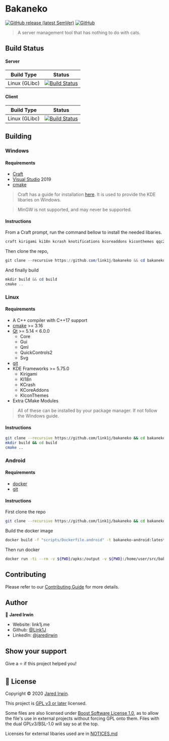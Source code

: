 # Bakaneko
[![GitHub release (latest SemVer)](https://img.shields.io/github/v/release/link1j/Bakaneko?sort=semver)](https://github.com/Link1J/Bakaneko/releases/latest)
[![GitHub](https://img.shields.io/github/license/link1j/Bakaneko)](https://www.gnu.org/licenses/gpl-3.0)

> A server management tool that has nothing to do with cats.

## Build Status
#### Server
| Build Type | Status|
|---|---|
| Linux (GLibc) | [![Build Status](https://ci.link1j.me/badges/bakaneko-server-linux_glibc.svg)](https://ci.link1j.me/#/builders/3) |

#### Client
| Build Type | Status|
|---|---|
| Linux (GLibc) | [![Build Status](https://ci.link1j.me/badges/bakaneko-client-linux_glibc.svg)](https://ci.link1j.me/#/builders/4) |

## Building
### Windows
#### Requirements
- [Craft](https://community.kde.org/Craft)
- [Visual Studio](https://visualstudio.microsoft.com/) 2019 
- [cmake](https://cmake.org/)

> Craft has a guide for installation [here](https://community.kde.org/Guidelines_and_HOWTOs/Build_from_source/Windows). It is used to provide the KDE libaries on Windows.

> MinGW is not supported, and may never be supported.

#### Instructions
From a Craft prompt, run the command bellow to install the needed libaries.
```powershell
craft kirigami ki18n kcrash knotifications kcoreaddons kiconthemes qqc2-desktop-style libssh boost-system protobuf
```
Then clone the repo,
```powershell
git clone --recursive https://github.com/link1j/bakaneko && cd bakaneko
```
And finally build
```powershell
mkdir build && cd build
cmake ..
```

### Linux
#### Requirements
- A C++ compiler with C++17 support
- [cmake](https://cmake.org/) >= 3.16
- [Qt](https://www.qt.io/) >= 5.14 < 6.0.0
  - Core
  - Gui
  - Qml
  - QuickControls2
  - Svg
- [git](https://git-scm.com/)
- KDE Frameworks >= 5.75.0
  - Kirigami
  - KI18n
  - KCrash
  - KCoreAddons
  - KIconThemes
- Extra CMake Modules
> All of these can be installed by your package manager. 
> If not follow the Windows guide.

#### Instructions
```bash
git clone --recursive https://github.com/link1j/bakaneko && cd bakaneko
mkdir build && cd build
cmake ..
```

### Android
#### Requirements
- [docker](https://www.docker.com/git)
- [git](https://git-scm.com/)

#### Instructions
First clone the repo
```bash
git clone --recursive https://github.com/link1j/bakaneko && cd bakaneko
```
Build the docker image
```bash
docker build -f "scripts/Dockerfile.android" -t bakaneko-android:latest "scripts"
```
Then run docker
```bash
docker run -ti --rm -v ${PWD}/apks:/output -v ${PWD}:/home/user/src/bakaneko bakaneko-android bash /home/user/src/bakaneko/scripts/build_android_docker.sh
```


## Contributing
Please refer to our [Contributing Guide](CONTRIBUTING.md) for more details.

## Author

👤 **Jared Irwin**

* Website: link1j.me
* Github: [@Link1J](https://github.com/Link1J)
* LinkedIn: [@jaredirwin](https://linkedin.com/in/jaredirwin)

## Show your support

Give a ⭐️ if this project helped you!

## 📝 License

Copyright © 2020 [Jared Irwin](https://github.com/Link1J).

This project is [GPL v3 or later](LICENSE.md) licensed.

Some files are also licensed under [Boost Software License 1.0](LICENSE_1_0.txt), as to 
allow the file's use in external projects without forcing GPL onto them. Files with the 
dual GPLv3/BSL-1.0 will say so at the top.

Licenses for external libaries used are in [NOTICES.md](NOTICES.md)
